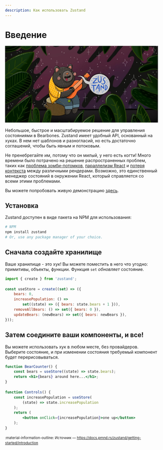 ```yaml
---
description: Как использовать Zustand
---
```


# Введение

![Промо Zustand](bear.jpg)

Небольшое, быстрое и масштабируемое решение для управления состояниями в Bearbones. Zustand имеет удобный API, основанный на хуках. В нем нет шаблонов и разногласий, но есть достаточно соглашений, чтобы быть явным и потоковым.

Не пренебрегайте им, потому что он милый, у него есть когти! Много времени было потрачено на решение распространенных проблем, таких как [проблема зомби-потомков](https://react-redux.js.org/api/hooks#stale-props-and-zombie-children), [параллелизм React](https://github.com/bvaughn/rfcs/blob/useMutableSource/text/0000-use-mutable-source.md) и [потеря контекста](https://github.com/facebook/react/issues/13332) между различными рендерами. Возможно, это единственный менеджер состояний в окружении React, который справляется со всеми этими проблемами.

Вы можете попробовать живую демонстрацию [здесь](https://codesandbox.io/s/dazzling-moon-itop4).

## Установка

Zustand доступен в виде пакета на NPM для использования:

```bash
# NPM
npm install zustand
# Or, use any package manager of your choice.
```

## Сначала создайте хранилище

Ваше хранилище - это хук! Вы можете поместить в него что угодно: примитивы, объекты, функции. Функция `set` _обновляет_ состояние.

```js
import { create } from 'zustand';

const useStore = create((set) => ({
    bears: 0,
    increasePopulation: () =>
        set((state) => ({ bears: state.bears + 1 })),
    removeAllBears: () => set({ bears: 0 }),
    updateBears: (newBears) => set({ bears: newBears }),
}));
```

## Затем соедините ваши компоненты, и все!

Вы можете использовать хук в любом месте, без провайдеров. Выберите состояние, и при изменении состояния требуемый компонент будет перерисовываться.

```jsx
function BearCounter() {
    const bears = useStore((state) => state.bears);
    return <h1>{bears} around here...</h1>;
}

function Controls() {
    const increasePopulation = useStore(
        (state) => state.increasePopulation
    );
    return (
        <button onClick={increasePopulation}>one up</button>
    );
}
```

<small>:material-information-outline: Источник &mdash; <https://docs.pmnd.rs/zustand/getting-started/introduction></small>
